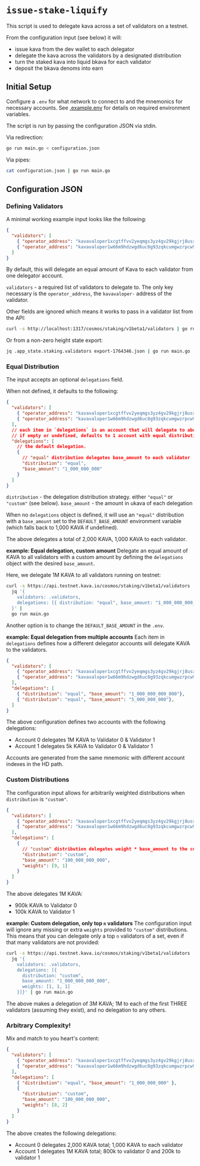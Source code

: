 # `issue-stake-liquify`

This script is used to delegate kava across a set of validators on a testnet.

From the configuration input (see below) it will:
* issue kava from the dev wallet to each delegator
* delegate the kava across the validators by a designated distribution
* turn the staked kava into liquid bkava for each validator
* deposit the bkava denoms into earn

## Initial Setup

Configure a `.env` for what network to connect to and the mnemonics for necessary accounts. See [.example.env](./.example.env) for details on required environment variables.

The script is run by passing the configuration JSON via stdin.

Via redirection:
```bash
go run main.go < configuration.json
```

Via pipes:
```bash
cat configuration.json | go run main.go
```

## Configuration JSON

### Defining Validators
A minimal working example input looks like the following:
```json
{
  "validators": [
    { "operator_address": "kavavaloper1xcgtffvv2yeqmgs3yz4gv29kgjrj8usxrnrlwp" },
    { "operator_address": "kavavaloper1w66m9hdzwgd6uc8g93zqkcumgwzrpcw958sh3s" }
  ]
}
```

By default, this will delegate an equal amount of Kava to each validator from one delegator account.

`validators` - a required list of validators to delegate to. The only key necessary is the `operator_address`, the `kavavaloper-` address of the validator.

Other fields are ignored which means it works to pass in a validator list from the API:
```bash
curl -s http://localhost:1317/cosmos/staking/v1beta1/validators | go run main.go
```

Or from a non-zero height state export:
```bash
jq .app_state.staking.validators export-1764346.json | go run main.go
```

### Equal Distribution

The input accepts an optional `delegations` field.

When not defined, it defaults to the following:
```json
{
  "validators": [
    { "operator_address": "kavavaloper1xcgtffvv2yeqmgs3yz4gv29kgjrj8usxrnrlwp" },
    { "operator_address": "kavavaloper1w66m9hdzwgd6uc8g93zqkcumgwzrpcw958sh3s" }
  ],
  // each item in `delegations` is an account that will delegate to above validators
  // if empty or undefined, defaults to 1 account with equal distribution
  "delegations": [
    // the default delegation.
    {
      // "equal" distribution delegates base_amount to each validator
      "distribution": "equal",
      "base_amount": "1_000_000_000"
    }
  ]
}
```

`distribution` - the delegation distribution strategy. either `"equal"` or `"custom"` (see below).
`base_amount` - the amount in ukava of each delegation

When no `delegations` object is defined, it will use an `"equal"` distribution with a `base_amount` set to the `DEFAULT_BASE_AMOUNT` environment variable (which falls back to 1,000 KAVA if undefined).

The above delegates a total of 2,000 KAVA, 1,000 KAVA to each validator.

**example: Equal delegation, custom amount**
Delegate an equal amount of KAVA to all validators with a custom amount by defining the `delegations` object with the desired `base_amount`.

Here, we delegate 1M KAVA to all validators running on testnet:
```bash
curl -s https://api.testnet.kava.io/cosmos/staking/v1beta1/validators |
  jq '{
    validators: .validators,
    delegations: [{ distribution: "equal", base_amount: "1_000_000_000_000" }]
  }' |
  go run main.go
```

Another option is to change the `DEFAULT_BASE_AMOUNT` in the `.env`.

**example: Equal delegation from multiple accounts**
Each item in `delegations` defines how a different delegator accounts will delegate KAVA to the validators.

```json
{
  "validators": [
    { "operator_address": "kavavaloper1xcgtffvv2yeqmgs3yz4gv29kgjrj8usxrnrlwp" },
    { "operator_address": "kavavaloper1w66m9hdzwgd6uc8g93zqkcumgwzrpcw958sh3s" }
  ],
  "delegations": [
    { "distribution": "equal", "base_amount": "1_000_000_000_000"},
    { "distribution": "equal", "base_amount": "5_000_000_000"},
  ]
}
```

The above configuration defines two accounts with the following delegations:
* Account 0 delegates 1M KAVA to Validator 0 & Validator 1
* Account 1 delegates 5k KAVA to Validator 0 & Validator 1

Accounts are generated from the same mnemonic with different account indexes in the HD path.

### Custom Distributions

The configuration input allows for arbitrarily weighted distributions when `distribution` is `"custom"`.

```json
{
  "validators": [
    { "operator_address": "kavavaloper1xcgtffvv2yeqmgs3yz4gv29kgjrj8usxrnrlwp" },
    { "operator_address": "kavavaloper1w66m9hdzwgd6uc8g93zqkcumgwzrpcw958sh3s" }
  ],
  "delegations": [
    {
      // "custom" distribution delegates weight * base_amount to the corresponding validator
      "distribution": "custom",
      "base_amount": "100_000_000_000",
      "weights": [9, 1]
    }
  ]
}
```

The above delegates 1M KAVA:
* 900k KAVA to Validator 0
* 100k KAVA to Validator 1

**example: Custom delegation, only top `n` validators**
The configuration input will ignore any missing or extra `weights` provided to `"custom"` distributions. This means that you can delegate only a top `n` validators of a set, even if that many validators are not provided:
```bash
curl -s https://api.testnet.kava.io/cosmos/staking/v1beta1/validators |
  jq '{
    validators: .validators,
    delegations: [{
      distribution: "custom",
      base_amount: "1_000_000_000_000",
      weights: [1, 1, 1]
    }]}' | go run main.go
```

The above makes a delegation of 3M KAVA; 1M to each of the first THREE validators (assuming they exist), and no delegation to any others.

### Arbitrary Complexity!

Mix and match to you heart's content:
```json
{
  "validators": [
    { "operator_address": "kavavaloper1xcgtffvv2yeqmgs3yz4gv29kgjrj8usxrnrlwp" },
    { "operator_address": "kavavaloper1w66m9hdzwgd6uc8g93zqkcumgwzrpcw958sh3s" }
  ],
  "delegations": [
    { "distribution": "equal", "base_amount": "1_000_000_000" },
    {
      "distribution": "custom",
      "base_amount": "100_000_000_000",
      "weights": [8, 2]
    }
  ]
}
```

The above creates the following delegations:
* Account 0 delegates 2,000 KAVA total; 1,000 KAVA to each validator
* Account 1 delegates 1M KAVA total; 800k to validator 0 and 200k to validator 1
